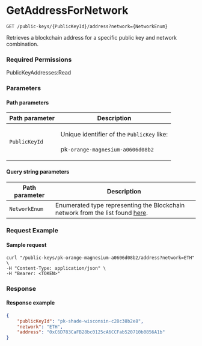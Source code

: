 # GetAddressForNetwork

`GET /public-keys/{PublicKeyId}/address?network={NetworkEnum}`

Retrieves a blockchain address for a specific public key and network combination.&#x20;

### Required Permissions

PublicKeyAddresses:Read

### Parameters <a href="#parameters.1" id="parameters.1"></a>

#### Path parameters <a href="#path-parameters" id="path-parameters"></a>

| Path parameter | Description                                                                                                     |
| -------------- | --------------------------------------------------------------------------------------------------------------- |
| `PublicKeyId`  | <p>Unique identifier of the <code>PublicKey</code> like:<br><br>pk<code>-orange-magnesium-a0606d08b2</code></p> |

#### Query string parameters <a href="#request-example.1" id="request-example.1"></a>

| Path parameter | Description                                                                                                                                                    |
| -------------- | -------------------------------------------------------------------------------------------------------------------------------------------------------------- |
| `NetworkEnum`  | Enumerated type representing the Blockchain network from the list found [here](https://dfns.gitbook.io/dfns-docs/api-docs/dfns-api-enumerated-types#network).  |

### Request Example <a href="#request-example.1" id="request-example.1"></a>

#### Sample request <a href="#sample-request" id="sample-request"></a>

```shell
curl "/public-keys/pk-orange-magnesium-a0606d08b2/address?network=ETH" \
-H "Content-Type: application/json" \
-H "Bearer: <TOKEN>"
```

### Response <a href="#response" id="response"></a>

#### Response example <a href="#response-example" id="response-example"></a>

```json
{
    "publicKeyId": "pk-shade-wisconsin-c28c38b2e8",
    "network": "ETH",
    "address": "0xC6D783CaFB28bc0125cA6CCFab520710b0856A1b"
}
```
